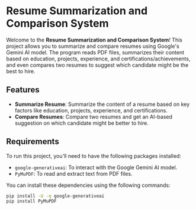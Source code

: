 # Resume Summarization and Comparison System

Welcome to the **Resume Summarization and Comparison System**! This project allows you to summarize and compare resumes using Google's Gemini AI model. The program reads PDF files, summarizes their content based on education, projects, experience, and certifications/achievements, and even compares two resumes to suggest which candidate might be the best to hire.

## Features

- **Summarize Resume**: Summarize the content of a resume based on key factors like education, projects, experience, and certifications.
- **Compare Resumes**: Compare two resumes and get an AI-based suggestion on which candidate might be better to hire.

## Requirements

To run this project, you'll need to have the following packages installed:

- `google-generativeai`: To interact with the Google Gemini AI model.
- `PyMuPDF`: To read and extract text from PDF files.

You can install these dependencies using the following commands:

```bash
pip install -U -q google-generativeai
pip install PyMuPDF
```
